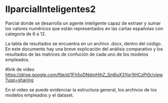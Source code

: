 # IIparcialInteligentes2
Parcial donde se desarrolla un agente inteligente capaz de extraer y sumar los valores numéricos que están representados en las cartas españolas con categoría de 6 a 12.

La tabla de resultados se encuentra en un archivo .docx, dentro del código. En este documento hay una breve explicación del análisis comparativo y los resultados de las matrices de confución de cada uno de los modelos empleados.

#link de video
https://drive.google.com/file/d/1Fh5oDNdmHihZ_Snj6oX3Yqr1lHCzPi0r/view?usp=sharing

En el video se puede evidenciar la estructura general, los archivos de los modelos empleados y el dataset.

